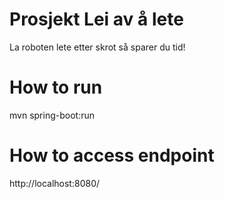 # Prosjekt Lei av å lete

La roboten lete etter skrot så sparer du tid!

# How to run

mvn spring-boot:run

# How to access endpoint

http://localhost:8080/